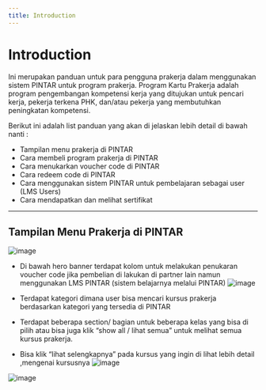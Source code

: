 ```yaml
---
title: Introduction
---
```

# Introduction
Ini merupakan panduan untuk para pengguna prakerja dalam menggunakan sistem PINTAR untuk program prakerja.
Program Kartu Prakerja adalah program pengembangan kompetensi kerja yang ditujukan untuk pencari kerja, pekerja terkena PHK, dan/atau pekerja yang membutuhkan peningkatan kompetensi.

Berikut ini adalah list panduan yang akan di jelaskan lebih detail di bawah nanti : 
- Tampilan menu prakerja di PINTAR
- Cara membeli program prakerja di PINTAR
- Cara menukarkan voucher code di PINTAR
- Cara redeem code di PINTAR
- Cara menggunakan sistem PINTAR untuk pembelajaran sebagai user (LMS Users)
- Cara mendapatkan dan melihat sertifikat

----
## Tampilan Menu Prakerja di PINTAR

![image](https://github.com/user-attachments/assets/45be4e5d-1157-4c72-89a0-c33272386a9a)

- Di bawah hero banner terdapat kolom untuk melakukan penukaran voucher code jika pembelian di lakukan di partner lain namun menggunakan LMS PINTAR (sistem belajarnya melalui PINTAR)
![image](https://github.com/user-attachments/assets/b41767f0-f5f3-4488-b13e-67faa2ece265)

- Terdapat kategori dimana user bisa mencari kursus prakerja berdasarkan kategori yang tersedia di PINTAR
- Terdapat beberapa section/ bagian untuk beberapa kelas yang bisa di pilih atau bisa juga klik “show all / lihat semua” untuk melihat semua kursus prakerja.
- Bisa klik “lihat selengkapnya” pada kursus yang ingin di lihat lebih detail ,mengenai kursusnya
![image](https://github.com/user-attachments/assets/1097c847-00ec-4bbf-8506-280eedf5a170)


![image](https://github.com/user-attachments/assets/cba352a7-ad9b-4db0-815b-90f0eb86de54)
